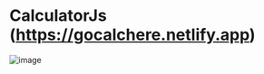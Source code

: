 ﻿# CalculatorJs (https://gocalchere.netlify.app)
![image](https://user-images.githubusercontent.com/62224609/161819462-e01ca5f4-d9a1-467c-b10f-949a3d233c82.png)
